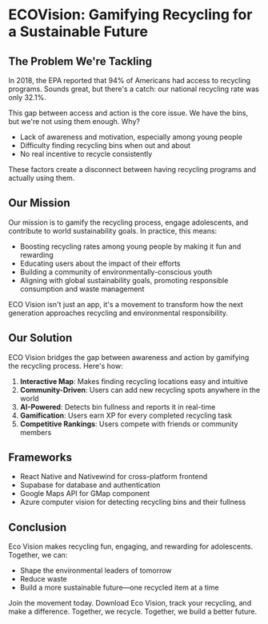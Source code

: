 # ECOVision: Gamifying Recycling for a Sustainable Future

## The Problem We're Tackling

In 2018, the EPA reported that 94% of Americans had access to recycling programs. Sounds great, but there's a catch: our national recycling rate was only 32.1%.

This gap between access and action is the core issue. We have the bins, but we're not using them enough. Why?

- Lack of awareness and motivation, especially among young people
- Difficulty finding recycling bins when out and about
- No real incentive to recycle consistently

These factors create a disconnect between having recycling programs and actually using them.

## Our Mission

Our mission is to gamify the recycling process, engage adolescents, and contribute to world sustainability goals. In practice, this means:

- Boosting recycling rates among young people by making it fun and rewarding
- Educating users about the impact of their efforts
- Building a community of environmentally-conscious youth
- Aligning with global sustainability goals, promoting responsible consumption and waste management

ECO Vision isn't just an app, it's a movement to transform how the next generation approaches recycling and environmental responsibility.

## Our Solution

ECO Vision bridges the gap between awareness and action by gamifying the recycling process. Here's how:

1. **Interactive Map**: Makes finding recycling locations easy and intuitive
2. **Community-Driven**: Users can add new recycling spots anywhere in the world
3. **AI-Powered**: Detects bin fullness and reports it in real-time
4. **Gamification**: Users earn XP for every completed recycling task
5. **Competitive Rankings**: Users compete with friends or community members

## Frameworks

- React Native and Nativewind for cross-platform frontend
- Supabase for database and authentication
- Google Maps API for GMap component
- Azure computer vision for detecting recycling bins and their fullness

## Conclusion

Eco Vision makes recycling fun, engaging, and rewarding for adolescents. Together, we can:

- Shape the environmental leaders of tomorrow
- Reduce waste
- Build a more sustainable future—one recycled item at a time

Join the movement today. Download Eco Vision, track your recycling, and make a difference. Together, we recycle. Together, we build a better future.
